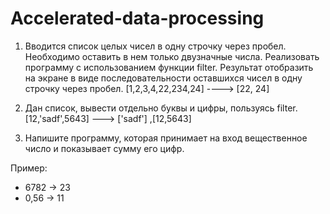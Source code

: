 # Accelerated-data-processing

1) Вводится список целых чисел в одну строчку через пробел. Необходимо оставить в нем только двузначные числа.
Реализовать программу с использованием функции filter. Результат отобразить на экране в виде последовательности
оставшихся чисел в одну строчку через пробел.
[1,2,3,4,22,234,24] ----> [22, 24]


2) Дан список, вывести отдельно буквы и цифры, пользуясь filter.
[12,'sadf',5643] ---> ['sadf'] ,[12,5643]


3) Напишите программу, которая принимает на вход вещественное число и показывает сумму его цифр.

Пример:
- 6782 -> 23
- 0,56 -> 11
